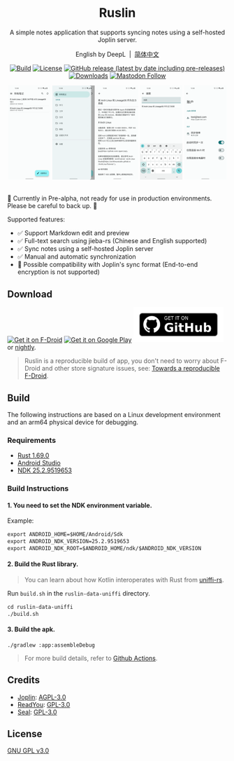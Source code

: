 <div align="center">
<div align="center">
    <h1>Ruslin</h1>
    <p>A simple notes application that supports syncing notes using a self-hosted Joplin server.</p>
    <p>English by DeepL&nbsp;&nbsp;|&nbsp;&nbsp;<a target="_blank" href="./README-zh-CN.md">简体中文</a></p>
</div>

[![Build](https://github.com/ruslin-note/ruslin-android/actions/workflows/build.yml/badge.svg?branch=main)](https://github.com/ruslin-note/ruslin-android/actions/workflows/build.yml)
[![License](https://img.shields.io/github/license/ruslin-note/ruslin-android)](https://github.com/ruslin-note/ruslin-android/blob/main/LICENSE)
[![GitHub release (latest by date including pre-releases)](https://img.shields.io/github/v/release/ruslin-note/ruslin-android?include_prereleases&label=preview&logo=github)](https://github.com/ruslin-note/ruslin-android/releases)
[![Downloads](https://img.shields.io/github/downloads/ruslin-note/ruslin-android/total)](https://github.com/ruslin-note/ruslin-android/releases)
[![Mastodon Follow](https://img.shields.io/mastodon/follow/109781051461798350?domain=https%3A%2F%2Ffosstodon.org&style=social)](https://fosstodon.org/@ruslin)

<div align="center">
    <img src="./fastlane/metadata/android/zh-CN/images/notes.png" width="19.2%" alt="notes" />
    <img src="./fastlane/metadata/android/zh-CN/images/folders.png" width="19.2%" alt="folders" />
    <img src="./fastlane/metadata/android/zh-CN/images/editor.png" width="19.2%" alt="editor" />
    <img src="./fastlane/metadata/android/zh-CN/images/search.png" width="19.2%" alt="search" />
    <img src="./fastlane/metadata/android/zh-CN/images/account.png" width="19.2%" alt="account" />
    <br/>
    <br/>
</div>
</div>

🚧 Currently in Pre-alpha, not ready for use in production environments. Please be careful to back up. 🚧

Supported features:

- ✅ Support Markdown edit and preview
- ✅ Full-text search using jieba-rs (Chinese and English supported)
- ✅ Sync notes using a self-hosted Joplin server
- ✅ Manual and automatic synchronization
- 🚧 Possible compatibility with Joplin's sync format (End-to-end encryption is not supported)

## Download

[<img src="https://fdroid.gitlab.io/artwork/badge/get-it-on.png"
     alt="Get it on F-Droid"
     height="80">](https://f-droid.org/packages/org.dianqk.ruslin/)
[<img src="https://play.google.com/intl/en_us/badges/static/images/badges/en_badge_web_generic.png"
    alt="Get it on Google Play"
    height="80" />](https://play.google.com/store/apps/details?id=org.dianqk.ruslin)
[<img src=".github/get-it-on-github.png"
    alt="Get it on GitHub"
    height="80">](https://github.com/DianQK/ruslin-android/releases)
 or [nightly](https://github.com/ruslin-note/ruslin-android/releases/tag/nightly).

> Ruslin is a reproducible build of app, you don't need to worry about F-Droid and other store signature issues, see: [Towards a reproducible F-Droid](https://f-droid.org/en/2023/01/15/towards-a-reproducible-fdroid.html).

## Build

The following instructions are based on a Linux development environment and an arm64 physical device for debugging.

### Requirements

- [Rust 1.69.0](https://www.rust-lang.org/tools/install)
- [Android Studio](https://developer.android.com/studio)
- [NDK 25.2.9519653](https://developer.android.com/ndk/downloads)

### Build Instructions

#### 1. You need to set the NDK environment variable.

Example:

```shell
export ANDROID_HOME=$HOME/Android/Sdk
export ANDROID_NDK_VERSION=25.2.9519653
export ANDROID_NDK_ROOT=$ANDROID_HOME/ndk/$ANDROID_NDK_VERSION
```

#### 2. Build the Rust library.

> You can learn about how Kotlin interoperates with Rust from [uniffi-rs](https://github.com/mozilla/uniffi-rs).

Run `build.sh` in the `ruslin-data-uniffi` directory.

```shell
cd ruslin-data-uniffi
./build.sh
```

#### 3. Build the apk.

```shell
./gradlew :app:assembleDebug
```

> For more build details, refer to [Github Actions](.github/workflows).

## Credits

- [Joplin](https://github.com/laurent22/joplin): [AGPL-3.0](https://github.com/laurent22/joplin/blob/dev/LICENSE)
- [ReadYou](https://github.com/Ashinch/ReadYou): [GPL-3.0](https://github.com/Ashinch/ReadYou/blob/main/LICENSE)
- [Seal](https://github.com/JunkFood02/Seal): [GPL-3.0](https://github.com/JunkFood02/Seal/blob/main/LICENSE)

## License

[GNU GPL v3.0](https://github.com/DianQK/ruslin-android/blob/main/LICENSE)
